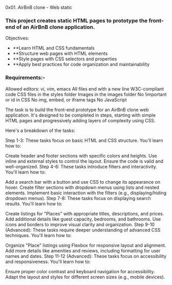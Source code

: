 0x01. AirBnB clone - Web static
### This project creates static HTML pages to prototype the front-end of an AirBnB clone application.
Objectives:
* **Learn HTML and CSS fundamentals
* **Structure web pages with HTML elements
* **Style pages with CSS selectors and properties
* **Apply best practices for code organization and maintainability
### Requirements:-
Allowed editors: vi, vim, emacs
All files end with a new line
W3C-compliant code
CSS files in the styles folder
Images in the images folder
No !important or id in CSS
No img, embed, or iframe tags
No JavaScript


The task is to build the front-end prototype for an AirBnB clone web application. It's designed to be completed in steps, starting with simple HTML pages and progressively adding layers of complexity using CSS.

Here's a breakdown of the tasks:

Step 1-3: These tasks focus on basic HTML and CSS structure. You'll learn how to:

Create header and footer sections with specific colors and heights.
Use inline and external styles to control the layout.
Ensure the code is valid and well-organized.
Step 4-6: These tasks introduce filters and interactivity. You'll learn how to:

Add a search bar with a button and use CSS to change its appearance on hover.
Create filter sections with dropdown menus using lists and nested elements.
Implement basic interaction with the filters (e.g., displaying/hiding dropdown menus).
Step 7-8: These tasks focus on displaying search results. You'll learn how to:

Create listings for "Places" with appropriate titles, descriptions, and prices.
Add additional details like guest capacity, bedrooms, and bathrooms.
Use icons and borders to improve visual clarity and organization.
Step 9-10 (Advanced): These tasks require deeper understanding of advanced CSS techniques. You'll learn how to:

Organize "Place" listings using Flexbox for responsive layout and alignment.
Add more details like amenities and reviews, including formatting for user names and dates.
Step 11-12 (Advanced): These tasks focus on accessibility and responsiveness. You'll learn how to:

Ensure proper color contrast and keyboard navigation for accessibility.
Adapt the layout and styles for different screen sizes (e.g., mobile devices).
